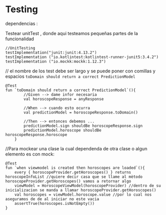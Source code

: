 # Testing

dependencias :

Testear unitTest , donde aqui testeamos pequeñas partes de la funcionalidad

    //UnitTesting
    testImplementation("junit:junit:4.13.2")
    testImplementation ("io.kotlintest:kotlintest-runner-junit5:3.4.2")
    testImplementation ("io.mockk:mockk:1.12.3")


// el nombre de los test debe ser largo y se puede poner con comillas y espacios `toDomain should return a correct PredictionModel`

    @Test
    fun `toDomain should return a correct PredictionModel`(){
            //Given --> dame infor necesaria
            val horoscopeResponse = anyResponse
            
            //When --> cuando esto ocurra
            val predictionModel = horoscopeResponse.toDomain()
    
            //Then --> entonces debemos ...
            predictionModel.sign shouldBe horoscopeResponse.sign
            predictionModel.horoscope shouldBe  horoscopeResponse.horoscope
        }


//Para mockear una clase la cual dependenda de otra clase o algun elemento es con  mock:


    @Test
    fun `when viewmodel is created then horoscopes are loaded`(){ 
        every { horoscopeProvider.getHoroscopes() } returns horoscopeInfoList //quiere decir casa que se llame al mètodo horoscopeProvider.getHoroscopes() vamos a retornar algo
        viewModel = HoroscopeViewModel(horoscopeProvider) //dentro de su inicializacion se manda a llamar horoscopeProvider.getHoroscopes()
        val horoscopes = viewModel.horoscope.value //por lo cual nos aseguramos de de al iniciar no este vacia
        assertTrue(horoscopes.isNotEmpty())
    }